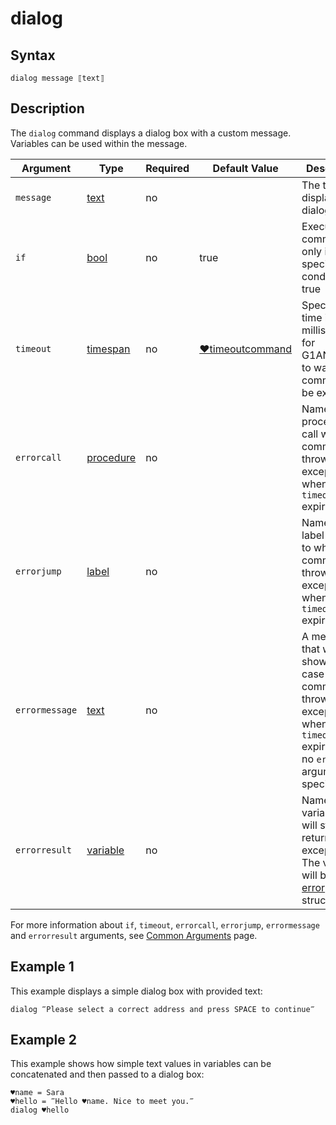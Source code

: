 # dialog

## Syntax

```G1ANT
dialog message ⟦text⟧
```

## Description

The `dialog` command displays a dialog box with a custom message. Variables can be used within the message.

| Argument | Type | Required | Default Value | Description |
| -------- | ---- | -------- | ------------- | ----------- |
|`message`| [text](G1ANT.Language/G1ANT.Language/Structures/TextStructure.md) | no |  | The text to be displayed in a dialog box |
| `if`           | [bool](G1ANT.Language/G1ANT.Language/Structures/BooleanStructure.md) | no       | true                                                        | Executes the command only if a specified condition is true   |
| `timeout`      | [timespan](G1ANT.Language/G1ANT.Language/Structures/TimeSpanStructure.md) | no       | [♥timeoutcommand](G1ANT.Manual/appendices/common-arguments.md) | Specifies time in milliseconds for G1ANT.Robot to wait for the command to be executed |
| `errorcall`    | [procedure](G1ANT.Language/G1ANT.Language/Structures/ProcedureStructure.md) | no       |                                                             | Name of a procedure to call when the command throws an exception or when a given `timeout` expires |
| `errorjump`    | [label](G1ANT.Language/G1ANT.Language/Structures/LabelStructure.md) | no       |                                                             | Name of the label to jump to when the command throws an exception or when a given `timeout` expires |
| `errormessage` | [text](G1ANT.Language/G1ANT.Language/Structures/TextStructure.md) | no       |                                                             | A message that will be shown in case the command throws an exception or when a given `timeout` expires, and no `errorjump` argument is specified |
| `errorresult`  | [variable](G1ANT.Language/G1ANT.Language/Structures/VariableStructure.md) | no       |                                                             | Name of a variable that will store the returned exception. The variable will be of [error](G1ANT.Language/G1ANT.Language/Structures/ErrorStructure.md) structure  |

For more information about `if`, `timeout`, `errorcall`, `errorjump`, `errormessage` and `errorresult` arguments, see [Common Arguments](G1ANT.Manual/appendices/common-arguments.md) page.

## Example 1

This example displays a simple dialog box with provided text:

```G1ANT
dialog ‴Please select a correct address and press SPACE to continue‴
```

## Example 2

This example shows how simple text values in variables can be concatenated and then passed to a dialog box:

```G1ANT
♥name = Sara
♥hello = ‴Hello ♥name. Nice to meet you.‴
dialog ♥hello
```

